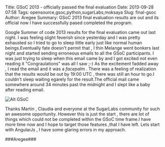 Title: GSoC 2013 - officially passed the final evaluation 
Date: 2013-09-28 07:58
Tags: opensource,gsoc,python,sugarLabs,moksaya
Slug: final-gsoc
Author: Aregee
Summary: GSoC 2013 final evaluation results are out and its official now I have successfully pased completed the program.

Google Summer of code 2013 results for the final evaluation came out last night. I was feeling slight feverish since yesterday and I was pretty exhausted so I tried to go to sleep little early just like normal human beings.Eventually fate doesn't permit that , I thin Melange went bonkers last night and started sending erroneous emails to all the GSoC participants.
I was just trying to sleep when this email came by and I got excited not even reading it "Congraulations" was all I saw ;-)
As the excitement fadded away , I read the email and it was a *facepalm* .
There was a feeling of realization that the results would be out by 19:00 UTC , there was still an hour to go.I couldn't sleep waiting egarely for the result.The official mail came somewhere around 34 minutes past the midnight and I slept like a baby after reading email.


![Alt GSoC]({filename}/images/result.png)

Thanks Martin , Claudia and everyone at the SugarLabs community for such an awesome opportunity. However this is just the start , there are lot of things which could not be completed within the GSoC time frame.I have more time now and I hope to target those features ,that I have left.
Lets start with AngularJs , I have some glaring errors in my approach.


###Aregee###
 
